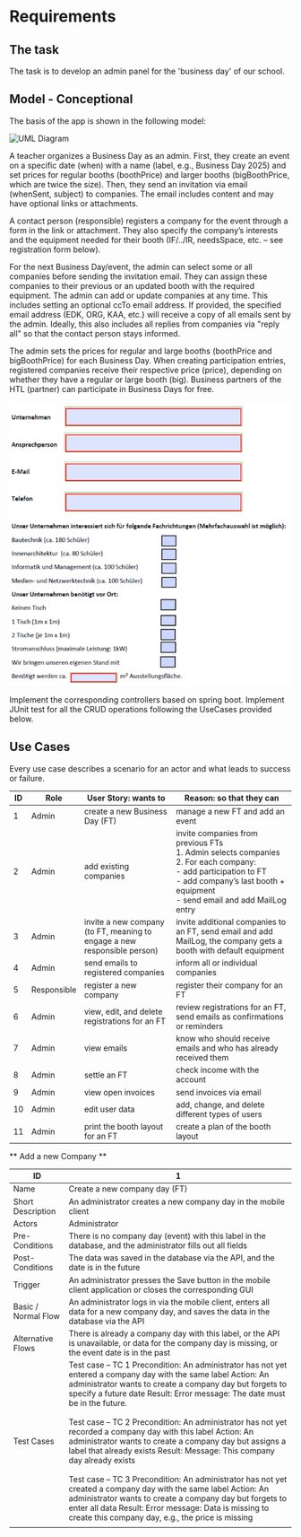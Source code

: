 # Requirements

## The task

The task is to develop an admin panel for the 'business day' of our school.

## Model - Conceptional

The basis of the app is shown in the following model:

![UML Diagram](https://www.plantuml.com/plantuml/png/ZPFFZjGm3CRlVOhSqHw0snxGCloHLW8qOheFu2PcQaZiAF5GmSAxanBjHEd-WTw-dpzzTXhdAYiaFGK_3DP3pkQr2yJcTlXz1suofg9D-PvvuQCXLyL14nN94B03-178ToGkRfHlo2rqjJmO-a4i-BUWE590iyp81sJjql9f-egsPrPOjpvG1Jk7Wfy_mbyymb-sGVUGb2n5K19-S68dfycZYOaizWJ8tR2I_oJBPjYmTiaLJY8UWStr-uqUUxtRwElFLHEhiQmZb9wRI4PqUIyBffxBmZiHdSy1rNc8OB4T_Os42Fp3t7R39ynHE5Ffrl4u2_V4sb7-uzmHaZAcF5DilTzzByOd5wGkHvVlOKBVNS6qdd9_xsOcEkxEbTRqBtjorLFxOvb-Od-GajhAAh49Zr-qgOMSpatEICTProdgqxku-FMgFhfBav5T7bPHS7qqboMwajNOxsSfnhF6FDpTuB-TNR7uwmKKb_2zMlrFfGOw35V8xXJy7m00)

A teacher organizes a Business Day as an admin. First, they create an event on a specific date (when) with a name (label, e.g., Business Day 2025) and set prices for regular booths (boothPrice) and larger booths (bigBoothPrice, which are twice the size). Then, they send an invitation via email (whenSent, subject) to companies. The email includes content and may have optional links or attachments.

A contact person (responsible) registers a company for the event through a form in the link or attachment. They also specify the company’s interests and the equipment needed for their booth (IF/../IR, needsSpace, etc. – see registration form below).

For the next Business Day/event, the admin can select some or all companies before sending the invitation email. They can assign these companies to their previous or an updated booth with the required equipment. The admin can add or update companies at any time. This includes setting an optional ccTo email address. If provided, the specified email address (EDK, ORG, KAA, etc.) will receive a copy of all emails sent by the admin. Ideally, this also includes all replies from companies via "reply all" so that the contact person stays informed.

The admin sets the prices for regular and large booths (boothPrice and bigBoothPrice) for each Business Day. When creating participation entries, registered companies receive their respective price (price), depending on whether they have a regular or large booth (big). Business partners of the HTL (partner) can participate in Business Days for free.

![UI-Template](images/UI-Template.png)

Implement the corresponding controllers based on spring boot. Implement JUnit test for all the CRUD operations following the UseCases provided below.

## Use Cases

Every use case describes a scenario for an actor and what leads to success or failure.

| ID  | Role     | User Story: wants to | Reason: so that they can |
|-----|---------|---------------------|--------------------------|
| 1   | Admin   | create a new Business Day (FT) | manage a new FT and add an event |
| 2   | Admin   | add existing companies | invite companies from previous FTs <br> 1. Admin selects companies <br> 2. For each company: <br> - add participation to FT <br> - add company’s last booth + equipment <br> - send email and add MailLog entry |
| 3   | Admin   | invite a new company (to FT, meaning to engage a new responsible person) | invite additional companies to an FT, send email and add MailLog, the company gets a booth with default equipment |
| 4   | Admin   | send emails to registered companies | inform all or individual companies |
| 5   | Responsible | register a new company | register their company for an FT |
| 6   | Admin   | view, edit, and delete registrations for an FT | review registrations for an FT, send emails as confirmations or reminders |
| 7   | Admin   | view emails | know who should receive emails and who has already received them |
| 8   | Admin   | settle an FT | check income with the account |
| 9   | Admin   | view open invoices | send invoices via email |
| 10  | Admin   | edit user data | add, change, and delete different types of users |
| 11  | Admin   | print the booth layout for an FT | create a plan of the booth layout |

** Add a new Company **

| ID | 1                                                                                                                                                                                                                                                                                                                                                                                                                                                                                                                                                                                                                                                                                                                                                                                                            |
|-|--------------------------------------------------------------------------------------------------------------------------------------------------------------------------------------------------------------------------------------------------------------------------------------------------------------------------------------------------------------------------------------------------------------------------------------------------------------------------------------------------------------------------------------------------------------------------------------------------------------------------------------------------------------------------------------------------------------------------------------------------------------------------------------------------------------|
| Name | Create a new company day (FT)                                                                                                                                                                                                                                                                                                                                                                                                                                                                                                                                                                                                                                                                                                                                                                                |
| Short Description | An administrator creates a new company day in the mobile client                                                                                                                                                                                                                                                                                                                                                                                                                                                                                                                                                                                                                                                                                                                                              |
| Actors | Administrator                                                                                                                                                                                                                                                                                                                                                                                                                                                                                                                                                                                                                                                                                                                                                                                                |
| Pre-Conditions | There is no company day (event) with this label in the database, and the administrator fills out all fields                                                                                                                                                                                                                                                                                                                                                                                                                                                                                                                                                                                                                                                                                                  |
| Post-Conditions | The data was saved in the database via the API, and the date is in the future                                                                                                                                                                                                                                                                                                                                                                                                                                                                                                                                                                                                                                                                                                                                |
| Trigger | An administrator presses the Save button in the mobile client application or closes the corresponding GUI                                                                                                                                                                                                                                                                                                                                                                                                                                                                                                                                                                                                                                                                                                    |
| Basic / Normal Flow | An administrator logs in via the mobile client, enters all data for a new company day, and saves the data in the database via the API                                                                                                                                                                                                                                                                                                                                                                                                                                                                                                                                                                                                                                                                        |
| Alternative Flows | There is already a company day with this label, or the API is unavailable, or data for the company day is missing, or the event date is in the past                                                                                                                                                                                                                                                                                                                                                                                                                                                                                                                                                                                                                                                          |
| Test Cases | Test case – TC 1 Precondition: An administrator has not yet entered a company day with the same label Action: An administrator wants to create a company day but forgets to specify a future date Result: Error message: The date must be in the future. <br/> <br/> Test case – TC 2 Precondition: An administrator has not yet recorded a company day with this label Action: An administrator wants to create a company day but assigns a label that already exists Result: Message: This company day already exists <br/> <br/> Test case – TC 3 Precondition: An administrator has not yet created a company day with the same label Action: An administrator wants to create a company day but forgets to enter all data Result: Error message: Data is missing to create this company day, e.g., the price is missing |
||                                                                                                                                                                                                                                                                                                                                                                                                                                                                                                                                                                                                                                                                                                                                                                                                              |